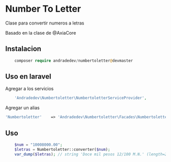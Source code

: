 # Number To Letter

Clase para convertir numeros a letras

Basado en la clase de @AxiaCore

## Instalacion

```php
    composer require andradedev/numbertoletter@devmaster
```

## Uso en laravel

Agregar a los servicios

```php
    'Andradedev\Numbertoletter\NumbertoletterServiceProvider',
```

Agregar un alias
```php
'Numbertoletter'    => 'Andradedev\Numbertoletter\Facades\NumbertoletterFacade',
```
## Uso

```php
	$num = "10008000.00";
    $letras = Numbertoletter::converter($num); 
    var_dump($letras); // string 'Doce mil pesos 12/100 M.N.' (length=26)
```